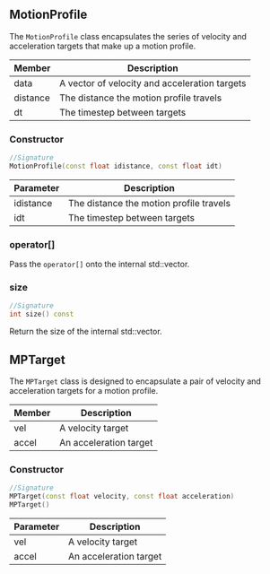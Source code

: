 ## MotionProfile

The `MotionProfile` class encapsulates the series of velocity and acceleration targets that make up a motion profile.

Member | Description
-------|------------
data | A vector of velocity and acceleration targets
distance | The distance the motion profile travels
dt | The timestep between targets

### Constructor

```c++
//Signature
MotionProfile(const float idistance, const float idt)
```

Parameter | Description
----------|------------
idistance | The distance the motion profile travels
idt | The timestep between targets

### operator[]

Pass the `operator[]` onto the internal std::vector.

### size

```c++
//Signature
int size() const
```

Return the size of the internal std::vector.

## MPTarget

The `MPTarget` class is designed to encapsulate a pair of velocity and acceleration targets for a motion profile.

Member | Description
-------|------------
vel | A velocity target
accel | An acceleration target

### Constructor

```c++
//Signature
MPTarget(const float velocity, const float acceleration)
MPTarget()
```

Parameter | Description
----------|------------
vel | A velocity target
accel | An acceleration target
